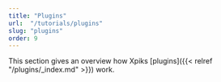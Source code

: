 ```yaml
---
title: "Plugins"
url:  "/tutorials/plugins"
slug: "plugins"
order: 9
---
```


This section gives an overview how Xpiks [plugins]({{< relref "/plugins/_index.md" >}}) work.
